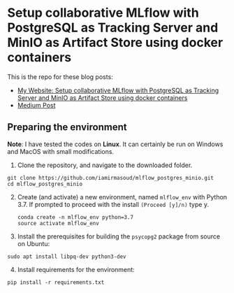 # Setup collaborative MLflow with PostgreSQL as Tracking Server and MinIO as Artifact Store using docker containers
This is the repo for these blog posts:

* [My Website: Setup collaborative MLflow with PostgreSQL as Tracking Server and MinIO as Artifact Store using docker containers](http://www.sefidian.com/2022/08/30/setup-collaborative-mlflow-with-postgresql-as-tracking-server-and-minio-as-artifact-store-using-docker-containers/)
* [Medium Post](https://medium.com/@amir_masoud/setup-collaborative-mlflow-with-postgresql-as-tracking-server-and-minio-as-artifact-store-using-45c76a9d9814)

## Preparing the environment

**Note**: I have tested the codes on __Linux__. It can certainly be run on Windows and MacOS with small modifications.

1. Clone the repository, and navigate to the downloaded folder.

```
git clone https://github.com/iamirmasoud/mlflow_postgres_minio.git
cd mlflow_postgres_minio
```

2. Create (and activate) a new environment, named `mlflow_env` with Python 3.7. If prompted to proceed with the
   install `(Proceed [y]/n)` type y.

   ```shell
   conda create -n mlflow_env python=3.7
   source activate mlflow_env
   ```
   
3. Install the prerequisites for building the `psycopg2` package from source on Ubuntu:

```shell
sudo apt install libpq-dev python3-dev
```

4. Install requirements for the environment:

```shell
pip install -r requirements.txt
```
